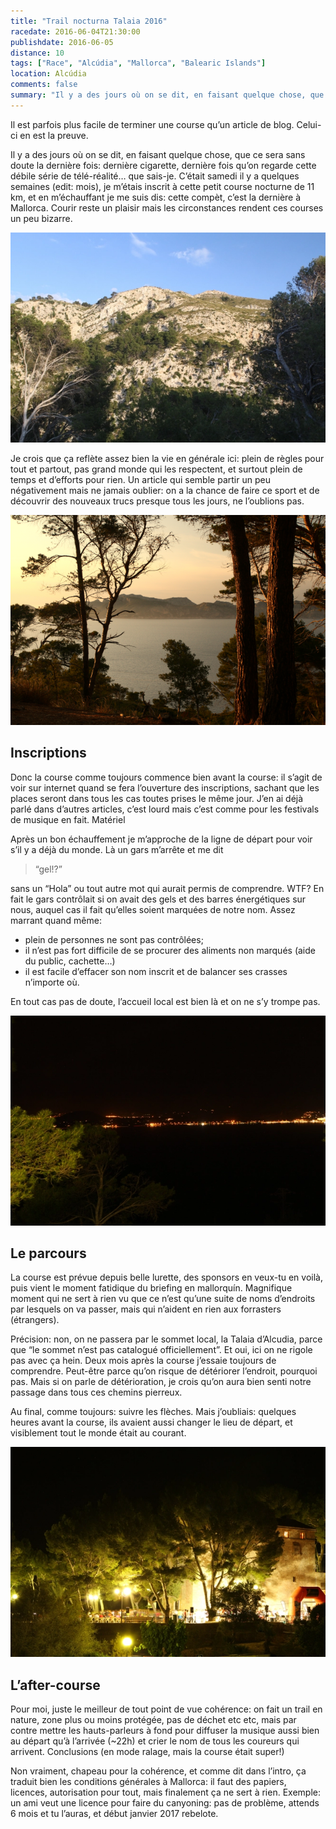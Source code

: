 ```yaml
---
title: "Trail nocturna Talaia 2016"
racedate: 2016-06-04T21:30:00
publishdate: 2016-06-05
distance: 10
tags: ["Race", "Alcúdia", "Mallorca", "Balearic Islands"]
location: Alcúdia
comments: false
summary: "Il y a des jours où on se dit, en faisant quelque chose, que ce sera sans doute la dernière fois: dernière cigarette, dernière fois qu’on regarde cette débile série de télé-réalité..."
---
```



Il est parfois plus facile de terminer une course qu’un article de blog. Celui-ci en est la preuve.

Il y a des jours où on se dit, en faisant quelque chose, que ce sera sans doute la dernière fois: dernière cigarette, dernière fois qu’on regarde cette débile série de télé-réalité… que sais-je. C’était samedi il y a quelques semaines (edit: mois), je m’étais inscrit à cette petit course nocturne de 11 km, et en m’échauffant je me suis dis: cette compèt, c’est la dernière à Mallorca. Courir reste un plaisir mais les circonstances rendent ces courses un peu bizarre.

![](./images/talaia01.webp)

Je crois que ça reflète assez bien la vie en générale ici: plein de règles pour tout et partout, pas grand monde qui les respectent, et surtout plein de temps et d’efforts pour rien. Un article qui semble partir un peu négativement mais ne jamais oublier: on a la chance de faire ce sport et de découvrir des nouveaux trucs presque tous les jours, ne l’oublions pas.

![](./images/talaia02.webp)

## Inscriptions

Donc la course comme toujours commence bien avant la course: il s’agit de voir sur internet quand se fera l’ouverture des inscriptions, sachant que les places seront dans tous les cas toutes prises le même jour. J’en ai déjà parlé dans d’autres articles, c’est lourd mais c’est comme pour les festivals de musique en fait.
Matériel

Après un bon échauffement je m’approche de la ligne de départ pour voir s’il y a déjà du monde. Là un gars m’arrête et me dit 

> “gel!?” 

sans un “Hola” ou tout autre mot qui aurait permis de comprendre. WTF? En fait le gars contrôlait si on avait des gels et des barres énergétiques sur nous, auquel cas il fait qu’elles soient marquées de notre nom. Assez marrant quand même:
- plein de personnes ne sont pas contrôlées;
- il n’est pas fort difficile de se procurer des aliments non marqués (aide du public, cachette…)
- il est facile d’effacer son nom inscrit et de balancer ses crasses n’importe où.

En tout cas pas de doute, l’accueil local est bien là et on ne s’y trompe pas.

![](./images/talaia03.webp)

## Le parcours

La course est prévue depuis belle lurette, des sponsors en veux-tu en voilà, puis vient le moment fatidique du briefing en mallorquín. Magnifique moment qui ne sert à rien vu que ce n’est qu’une suite de noms d’endroits par lesquels on va passer, mais qui n’aident en rien aux forrasters (étrangers).

Précision: non, on ne passera par le sommet local, la Talaia d’Alcudia, parce que “le sommet n’est pas catalogué officiellement”. Et oui, ici on ne rigole pas avec ça hein. Deux mois après la course j’essaie toujours de comprendre. Peut-être parce qu’on risque de détériorer l’endroit, pourquoi pas. Mais si on parle de détérioration, je crois qu’on aura bien senti notre passage dans tous ces chemins pierreux.

Au final, comme toujours: suivre les flèches. Mais j’oubliais: quelques heures avant la course, ils avaient aussi changer le lieu de départ, et visiblement tout le monde était au courant.

![](./images/talaia04.webp)

## L’after-course

Pour moi, juste le meilleur de tout point de vue cohérence: on fait un trail en nature, zone plus ou moins protégée, pas de déchet etc etc, mais par contre mettre les hauts-parleurs à fond pour diffuser la musique aussi bien au départ qu’à l’arrivée (~22h) et crier le nom de tous les coureurs qui arrivent.
Conclusions (en mode ralage, mais la course était super!)

Non vraiment, chapeau pour la cohérence, et comme dit dans l’intro, ça traduit bien les conditions générales à Mallorca: il faut des papiers, licences, autorisation pour tout, mais finalement ça ne sert à rien. Exemple: un ami veut une licence pour faire du canyoning: pas de problème, attends 6 mois et tu l’auras, et début janvier 2017 rebelote.
